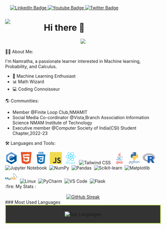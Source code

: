 <div style="display: flex; align-items: center;">
  <div>
    <img src="https://media.giphy.com/media/v1.Y2lkPTc5MGI3NjExMGdtOTBoZjE3aWNkdG56cmQ4YnNnZG9zM2dtdm81MmJwYW16MDRtYSZlcD12MV9pbnRlcm5hbF9naWZfYnlfaWQmY3Q9Zw/26gssNZ4EF6c8Simk/giphy.gif" style="width: 200px; height: auto;"/>
  </div>
  <div style="display:flex; flex-direction:column;">
    <div align="center" id="badges">
      <a href="https://www.linkedin.com/in/namratha-m-82a653246/">
        <img src="https://img.shields.io/badge/LinkedIn-blue?style=for-the-badge&logo=linkedin&logoColor=white" alt="LinkedIn Badge"/>
      </a>
      <a href="https://www.youtube.com/channel/UCApeWk8XjwGFj3-ugN-LXuA">
        <img src="https://img.shields.io/badge/YouTube-red?style=for-the-badge&logo=youtube&logoColor=white" alt="Youtube Badge"/>
      </a>
      <a href="your-twitter-URL">
        <img src="https://img.shields.io/badge/Twitter-blue?style=for-the-badge&logo=twitter&logoColor=white" alt="Twitter Badge"/>
      </a>
    </div>
    <h1 align="center">Hi there 👋</h1>
  </div>
</div>


<div align="center">
  <img src="https://media.giphy.com/media/v1.Y2lkPTc5MGI3NjExeHJ3MTVoYzI5b2huNmc0ZGVrNzRkajVpdzI1ZmtiNnNicGpucnRkdCZlcD12MV9pbnRlcm5hbF9naWZfYnlfaWQmY3Q9Zw/u1WhXLjwgcXpHJBMRM/giphy.gif"/>
</div>

:woman_technologist: About Me:

I'm Namratha, a passionate learner interested in Machine learning, Probability, and Calculus.

- 🤖 Machine Learning Enthusiast
- 📊 Math Wizard
- 💻 Coding Connoisseur
  
🌎 Communities:
- Member @Finite Loop Club,NMAMIT
- Social Media Co-cordinator @Vista,Branch Association Information Science NMAM Institute of Technology
- Executive member @Computer Society of India(CSI) Student Chapter,2022-23
  
:hammer_and_wrench: Languages and Tools:

<div>
  <img src="https://github.com/devicons/devicon/blob/master/icons/c/c-original.svg" title="C" alt="C" width="40" height="40"/>&nbsp;
  <img src="https://github.com/devicons/devicon/blob/master/icons/html5/html5-original.svg" title="HTML5" alt="HTML" width="40" height="40"/>&nbsp;
  <img src="https://github.com/devicons/devicon/blob/master/icons/css3/css3-plain-wordmark.svg" title="CSS3" alt="CSS" width="40" height="40"/>&nbsp;
  <img src="https://github.com/devicons/devicon/blob/master/icons/javascript/javascript-original.svg" title="JavaScript" alt="JavaScript" width="40" height="40"/>&nbsp;
  <img src="https://github.com/devicons/devicon/blob/master/icons/react/react-original-wordmark.svg" title="React" alt="React" width="40" height="40"/>&nbsp;
  <img src="https://simpleicons.org/icons/tailwindcss.svg" title="Tailwind CSS" alt="Tailwind CSS" width="40" height="40"/>&nbsp;
  <img src="https://github.com/devicons/devicon/blob/master/icons/java/java-original-wordmark.svg" title="Java" alt="Java" width="40" height="40"/>&nbsp;
  <img src="https://github.com/devicons/devicon/blob/master/icons/python/python-original-wordmark.svg" title="Python" alt="Python" width="40" height="40"/>&nbsp;
  <img src="https://github.com/devicons/devicon/blob/master/icons/r/r-original.svg" title="R" alt="R" width="40" height="40"/>&nbsp;
  <img src="https://upload.wikimedia.org/wikipedia/commons/3/38/Jupyter_logo.svg" title="Jupyter Notebook" alt="Jupyter Notebook" width="40" height="40"/>&nbsp;
  <img src="https://upload.wikimedia.org/wikipedia/commons/1/1a/NumPy_logo.svg" title="NumPy" alt="NumPy" width="40" height="40"/>&nbsp;
  <img src="https://upload.wikimedia.org/wikipedia/commons/e/ed/Pandas_logo.svg" title="Pandas" alt="Pandas" width="40" height="40"/>&nbsp;
  <img src="https://upload.wikimedia.org/wikipedia/commons/0/05/Scikit_learn_logo_small.svg" title="Scikit-learn" alt="Scikit-learn" width="40" height="40"/>&nbsp;
  <img src="https://upload.wikimedia.org/wikipedia/commons/0/01/Created_with_Matplotlib-logo.svg" title="Matplotlib" alt="Matplotlib" width="40" height="40"/>&nbsp;
  <img src="https://github.com/devicons/devicon/blob/master/icons/mysql/mysql-original-wordmark.svg" title="MySQL"  alt="MySQL" width="40" height="40"/>&nbsp;
  <img src="https://upload.wikimedia.org/wikipedia/commons/3/35/Tux.svg" title="Linux" alt="Linux" width="40" height="40"/>&nbsp;
  <img src="https://resources.jetbrains.com/storage/products/pycharm/img/meta/pycharm_logo_300x300.png" title="PyCharm" alt="PyCharm" width="40" height="40"/>&nbsp;
  <img src="https://upload.wikimedia.org/wikipedia/commons/9/9a/Visual_Studio_Code_1.35_icon.svg" title="Visual Studio Code" alt="VS Code" width="40" height="40"/>&nbsp;
  <img src="https://upload.wikimedia.org/wikipedia/commons/3/3c/Flask_logo.svg" alt="Flask" width="40" height="40"/>&nbsp; 
</div>
<div>
:fire: My Stats :
<div align="center">
  <br/>
<a href="https://git.io/streak-stats"><img src="https://github-readme-streak-stats.herokuapp.com?user=Namratha8213&theme=dark&hide_border=true" alt="GitHub Streak" /></a>
</div>
</div>
### Most Used Languages

<div style="background-color: #333; padding: 20px; border: 2px solid #bada55;" align="center">
  <img src="https://github-readme-stats.vercel.app/api/top-langs/?username=Namratha8213&layout=compact&theme=dark" alt="Top Languages" />
</div>
